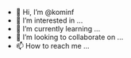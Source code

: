 - 👋 Hi, I’m @kominf
- 👀 I’m interested in ...
- 🌱 I’m currently learning ...
- 💞️ I’m looking to collaborate on ...
- 📫 How to reach me ...

<!---
kominf/kominf is a ✨ special ✨ repository because its `README.md` (this file) appears on your GitHub profile.
You can click the Preview link to take a look at your changes.
--->
